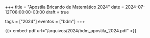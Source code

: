 +++
title = "Apostila Bricando de Matemático 2024"
date = 2024-07-12T08:00:00-03:00
draft = true

tags = ["2024"]
eventos = ["bdm"]
+++

{{< embed-pdf url="/arquivos/2024/bdm_apostila_2024.pdf" >}}
